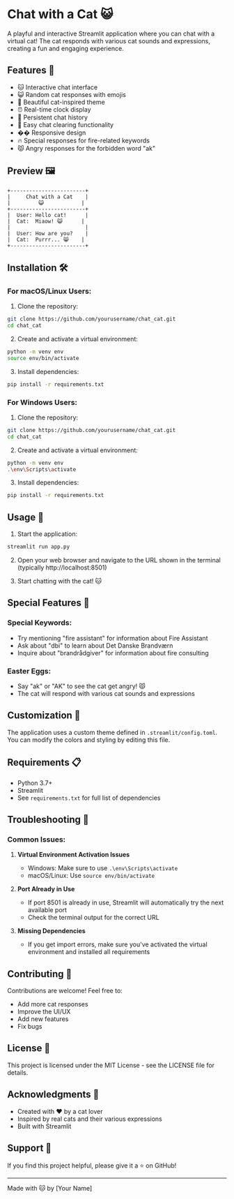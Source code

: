 # Chat with a Cat 😺

A playful and interactive Streamlit application where you can chat with a virtual cat! The cat responds with various cat sounds and expressions, creating a fun and engaging experience.

## Features 🌟

- 🐱 Interactive chat interface
- 😺 Random cat responses with emojis
- 🎨 Beautiful cat-inspired theme
- ⏰ Real-time clock display
- 💬 Persistent chat history
- 🧹 Easy chat clearing functionality
- �� Responsive design
- 🔥 Special responses for fire-related keywords
- 😾 Angry responses for the forbidden word "ak"

## Preview 🖼️

```
+------------------------+
|     Chat with a Cat    |
|         😺            |
+------------------------+
|  User: Hello cat!      |
|  Cat:  Miaow! 😺      |
|                        |
|  User: How are you?    |
|  Cat:  Purrr... 😸    |
+------------------------+
```

## Installation 🛠️

### For macOS/Linux Users:

1. Clone the repository:
```bash
git clone https://github.com/yourusername/chat_cat.git
cd chat_cat
```

2. Create and activate a virtual environment:
```bash
python -m venv env
source env/bin/activate
```

3. Install dependencies:
```bash
pip install -r requirements.txt
```

### For Windows Users:

1. Clone the repository:
```bash
git clone https://github.com/yourusername/chat_cat.git
cd chat_cat
```

2. Create and activate a virtual environment:
```bash
python -m venv env
.\env\Scripts\activate
```

3. Install dependencies:
```bash
pip install -r requirements.txt
```

## Usage 🚀

1. Start the application:
```bash
streamlit run app.py
```

2. Open your web browser and navigate to the URL shown in the terminal (typically http://localhost:8501)

3. Start chatting with the cat! 🐱

## Special Features 🎯

### Special Keywords:
- Try mentioning "fire assistant" for information about Fire Assistant
- Ask about "dbi" to learn about Det Danske Brandværn
- Inquire about "brandrådgiver" for information about fire consulting

### Easter Eggs:
- Say "ak" or "AK" to see the cat get angry! 😾
- The cat will respond with various cat sounds and expressions

## Customization 🎨

The application uses a custom theme defined in `.streamlit/config.toml`. You can modify the colors and styling by editing this file.

## Requirements 📋

- Python 3.7+
- Streamlit
- See `requirements.txt` for full list of dependencies

## Troubleshooting 🔧

### Common Issues:

1. **Virtual Environment Activation Issues**
   - Windows: Make sure to use `.\env\Scripts\activate`
   - macOS/Linux: Use `source env/bin/activate`

2. **Port Already in Use**
   - If port 8501 is already in use, Streamlit will automatically try the next available port
   - Check the terminal output for the correct URL

3. **Missing Dependencies**
   - If you get import errors, make sure you've activated the virtual environment and installed all requirements

## Contributing 🤝

Contributions are welcome! Feel free to:
- Add more cat responses
- Improve the UI/UX
- Add new features
- Fix bugs

## License 📄

This project is licensed under the MIT License - see the LICENSE file for details.

## Acknowledgments 🙏

- Created with ❤️ by a cat lover
- Inspired by real cats and their various expressions
- Built with Streamlit

## Support 💖

If you find this project helpful, please give it a ⭐️ on GitHub!

---

Made with 🐱 by [Your Name] 